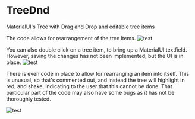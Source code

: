 # TreeDnd
MaterialUI's Tree with Drag and Drop and editable tree items

The code allows for rearrangement of the tree items.
![test](https://user-images.githubusercontent.com/8482594/77002041-43cc5500-6931-11ea-8fd0-718cbf0f0a58.gif)

You can also double click on a tree item, to bring up a MaterialUI textfield.
However, saving the changes has not been implemented, but the UI is in place.
![test](https://user-images.githubusercontent.com/8482594/77002891-b2f67900-6932-11ea-951a-c2e9ff4fed6f.gif)

There is even code in place to allow for rearranging an item into itself.
This is unusual, so that's commented out, and instead the tree will highlight in red, and shake, indicating to the user that this cannot be done. That particular part of the code may also have some bugs as it has not be thoroughly tested.

![test](https://user-images.githubusercontent.com/8482594/77002756-6743cf80-6932-11ea-9080-d146513d6ea3.gif)


